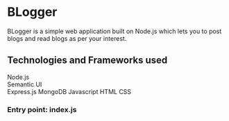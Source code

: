 # BLogger
BLogger is a simple web application built on Node.js which lets you to post blogs and read blogs as per your interest.

## Technologies and Frameworks used
Node.js    
Semantic UI   
Express.js
MongoDB
Javascript
HTML
CSS

### Entry point: index.js

